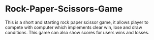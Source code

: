 # Rock-Paper-Scissors-Game
This is a short and starting rock paper scissor game, it allows player to compete with computer which implements clear win, lose and draw conditions. This game can also show scores for users wins and losses.
